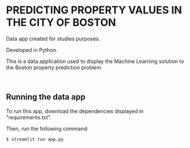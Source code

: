 <h1> PREDICTING PROPERTY VALUES IN THE CITY OF BOSTON </h1>
<p>
Data app created for studies purposes. 
  
Developed in Python.

This is a data application used to display the Machine Learning solution to the Boston property prediction problem.
</p>

<br>
<p>
<h2> Running the data app </h2>

To run this app, download the dependencies displayed in "requirements.txt".

Then, run the following command: <br>
```
$ streamlit run app.py
```
</p>

